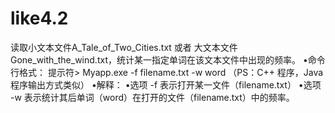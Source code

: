 # like4.2
读取小文本文件A_Tale_of_Two_Cities.txt 或者 大文本文件Gone_with_the_wind.txt，统计某一指定单词在该文本文件中出现的频率。
•命令行格式： 提示符> Myapp.exe -f filename.txt -w word （PS：C++ 程序，Java 程序输出方式类似）
•解释： •选项 -f 表示打开某一文件（filename.txt）
•选项 -w 表示统计其后单词（word）在打开的文件（filename.txt）中的频率。


